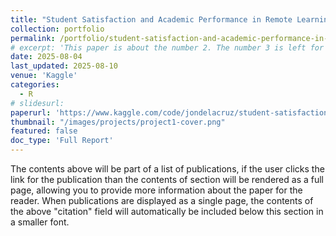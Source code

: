 ```yaml
---
title: "Student Satisfaction and Academic Performance in Remote Learning"
collection: portfolio
permalink: /portfolio/student-satisfaction-and-academic-performance-in-remote-learning
# excerpt: 'This paper is about the number 2. The number 3 is left for future work.'
date: 2025-08-04
last_updated: 2025-08-10
venue: 'Kaggle'
categories:
  - R
# slidesurl: 
paperurl: 'https://www.kaggle.com/code/jondelacruz/student-satisfaction-and-academic-performance'
thumbnail: "/images/projects/project1-cover.png"
featured: false
doc_type: 'Full Report'
---
```


The contents above will be part of a list of publications, if the user clicks the link for the publication than the contents of section will be rendered as a full page, allowing you to provide more information about the paper for the reader. When publications are displayed as a single page, the contents of the above "citation" field will automatically be included below this section in a smaller font.
